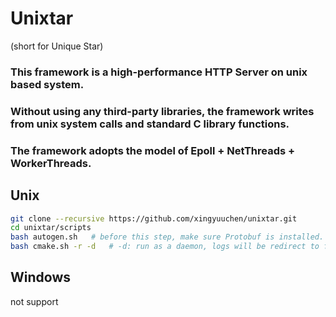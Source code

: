 # Unixtar

(short for Unique Star)

### This framework is a high-performance HTTP Server on unix based system.

### Without using any third-party libraries, the framework writes from unix system calls and standard C library functions.

### The framework adopts the model of Epoll + NetThreads + WorkerThreads.


## Unix
```bash
git clone --recursive https://github.com/xingyuuchen/unixtar.git
cd unixtar/scripts
bash autogen.sh   # before this step, make sure Protobuf is installed.
bash cmake.sh -r -d   # -d: run as a daemon, logs will be redirect to file using linux rsyslog, instead of stdout.
```

## Windows
not support

